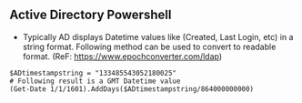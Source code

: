 Active Directory Powershell
------------

* Typically AD displays Datetime values like (Created, Last Login, etc) in a string format. Following method can be used to convert to readable format. (ReF: https://www.epochconverter.com/ldap)
```
$ADtimestampstring = "133485543052180025"
# Following result is a GMT Datetime value 
(Get-Date 1/1/1601).AddDays($ADtimestampstring/864000000000)
```
